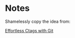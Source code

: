 # Notes

Shamelessly copy the idea from:

[Effortless Ctags with Git](http://tbaggery.com/2011/08/08/effortless-ctags-with-git.html)
